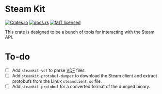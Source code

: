 # Steam Kit

[![Crates.io][crates-badge]][crates-url]
[![docs.rs][docs.rs-badge]][docs.rs-url]
[![MIT licensed][mit-badge]][mit-url]

[crates-badge]: https://img.shields.io/crates/v/steamkit.svg
[crates-url]: https://crates.io/crates/steamkit
[docs.rs-badge]: https://img.shields.io/docsrs/steamkit.svg
[docs.rs-url]: https://docs.rs/steamkit
[mit-badge]: https://img.shields.io/badge/license-MIT-blue.svg
[mit-url]: LICENSE.md

This crate is designed to be a bunch of tools for interacting with the Steam API.

# To-do

- [ ] Add `steamkit-vdf` to parse [VDF](https://developer.valvesoftware.com/wiki/VDF) files.
- [ ] Add `steamkit-protobuf-dumper` to download the Steam client and extract protobufs from the Linux `steamclient.so` file.
- [ ] Add `steamkit-protobuf` for a converted format of the dumped binary.
